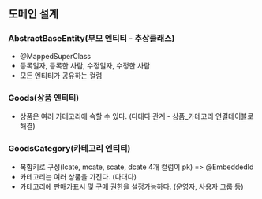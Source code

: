 ## 도메인 설계

### AbstractBaseEntity(부모 엔티티 - 추상클래스)
- @MappedSuperClass
- 등록일자, 등록한 사람, 수정일자, 수정한 사람
- 모든 엔티티가 공유하는 컬럼

### Goods(상품 엔티티)
- 상품은 여러 카테고리에 속할 수 있다. (다대다 관계 - 상품_카테고리 연결테이블로 해결)

### GoodsCategory(카테고리 엔티티)
- 복합키로 구성(lcate, mcate, scate, dcate 4개 컬럼이 pk) => @EmbeddedId
- 카테고리는 여러 상품을 가진다. (다대다)
- 카테고리에 판매가표시 및 구매 권한을 설정가능하다. (운영자, 사용자 그룹 등)